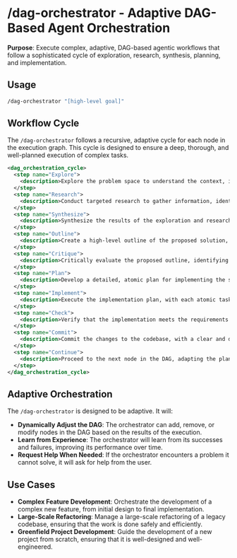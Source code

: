 # /dag-orchestrator - Adaptive DAG-Based Agent Orchestration

**Purpose**: Execute complex, adaptive, DAG-based agentic workflows that follow a sophisticated cycle of exploration, research, synthesis, planning, and implementation.

## Usage
```bash
/dag-orchestrator "[high-level goal]"
```

## Workflow Cycle

The `/dag-orchestrator` follows a recursive, adaptive cycle for each node in the execution graph. This cycle is designed to ensure a deep, thorough, and well-planned execution of complex tasks.

```xml
<dag_orchestration_cycle>
  <step name="Explore">
    <description>Explore the problem space to understand the context, identify the key challenges, and define the scope of the task.</description>
  </step>
  <step name="Research">
    <description>Conduct targeted research to gather information, identify best practices, and explore potential solutions.</description>
  </step>
  <step name="Synthesize">
    <description>Synthesize the results of the exploration and research phases into a coherent understanding of the problem and a set of potential solutions.</description>
  </step>
  <step name="Outline">
    <description>Create a high-level outline of the proposed solution, including the key components and their interactions.</description>
  </step>
  <step name="Critique">
    <description>Critically evaluate the proposed outline, identifying potential weaknesses, risks, and areas for improvement.</description>
  </step>
  <step name="Plan">
    <description>Develop a detailed, atomic plan for implementing the solution, breaking the work down into small, manageable tasks.</description>
  </step>
  <step name="Implement">
    <description>Execute the implementation plan, with each atomic task being handled by a specialized agent.</description>
  </step>
  <step name="Check">
    <description>Verify that the implementation meets the requirements and that the task has been successfully completed.</description>
  </step>
  <step name="Commit">
    <description>Commit the changes to the codebase, with a clear and descriptive commit message.</description>
  </step>
  <step name="Continue">
    <description>Proceed to the next node in the DAG, adapting the plan as needed based on the results of the current node.</description>
  </step>
</dag_orchestration_cycle>
```

## Adaptive Orchestration

The `/dag-orchestrator` is designed to be adaptive. It will:

*   **Dynamically Adjust the DAG**: The orchestrator can add, remove, or modify nodes in the DAG based on the results of the execution.
*   **Learn from Experience**: The orchestrator will learn from its successes and failures, improving its performance over time.
*   **Request Help When Needed**: If the orchestrator encounters a problem it cannot solve, it will ask for help from the user.

## Use Cases

*   **Complex Feature Development**: Orchestrate the development of a complex new feature, from initial design to final implementation.
*   **Large-Scale Refactoring**: Manage a large-scale refactoring of a legacy codebase, ensuring that the work is done safely and efficiently.
*   **Greenfield Project Development**: Guide the development of a new project from scratch, ensuring that it is well-designed and well-engineered. 